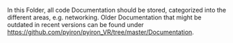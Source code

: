 In this Folder, all code Documentation should be stored, categorized into the different areas, e.g. networking.
Older Documentation that might be outdated in recent versions can be found under https://github.com/pyiron/pyiron_VR/tree/master/Documentation.
